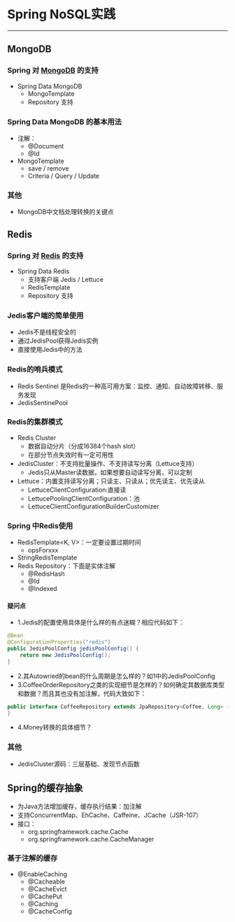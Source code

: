 # Spring NoSQL实践
***
## MongoDB
### Spring 对 [MongoDB](https://www.mongodb.com) 的支持
- Spring Data MongoDB
  - MongoTemplate
  - Repository 支持

### Spring Data MongoDB 的基本用法
- 注解：
  - @Document
  - @Id
- MongoTemplate
  - save / remove
  - Criteria / Query / Update

### 其他
- MongoDB中文档处理转换的关键点


## Redis
### Spring 对 [Redis](https://redis.io) 的支持
- Spring Data Redis
  - 支持客户端 Jedis / Lettuce
  - RedisTemplate
  - Repository 支持

### Jedis客户端的简单使用
- Jedis不是线程安全的
- 通过JedisPool获得Jedis实例
- 直接使用Jedis中的方法

### Redis的哨兵模式
- Redis Sentinel 是Redis的一种高可用方案：监控、通知、自动故障转移、服务发现
- JedisSentinePool

### Redis的集群模式
- Redis Cluster
  - 数据自动分片（分成16384个hash slot）
  - 在部分节点失效时有一定可用性
- JedisCluster：不支持批量操作、不支持读写分离（Lettuce支持）
  - Jedis只从Master读数据，如果想要自动读写分离，可以定制
- Lettuce：内置支持读写分离；只读主、只读从；优先读主、优先读从
  - LettuceClientConfiguration:直接读
  - LettucePoolingClientConfiguration：池
  - LettuceClientConfigurationBuilderCustomizer

### Spring 中Redis使用
- RedisTemplate<K, V>：一定要设置过期时间
  - opsForxxx
- StringRedisTemplate
- Redis Repository：下面是实体注解
  - @RedisHash
  - @Id
  - @Indexed

#### 疑问点
- 1.Jedis的配置使用具体是什么样的有点迷糊？相应代码如下：

```java
@Bean
@ConfigurationProperties("redis")
public JedisPoolConfig jedisPoolConfig() {
	return new JedisPoolConfig();
}
```

- 2.其Autowried的bean的什么周期是怎么样的？如1中的JedisPoolConfig
- 3.CoffeeOrderRepository之类的实现细节是怎样的？如何确定其数据库类型和数据？而且其也没有加注解，代码大致如下：

```java
public interface CoffeeRepository extends JpaRepository<Coffee, Long> {
}
```

- 4.Money转换的具体细节？


### 其他
- JedisCluster源码：三层基础、发现节点函数

## Spring的缓存抽象
- 为Java方法增加缓存，缓存执行结果：加注解
- 支持ConcurrentMap、EhCache、Caffeine、JCache（JSR-107）
- 接口：
  - org.springframework.cache.Cache
  - org.springframework.cache.CacheManager

### 基于注解的缓存
- @EnableCaching
  - @Cacheable
  - @CacheEvict
  - @CachePut
  - @Caching
  - @CacheConfig